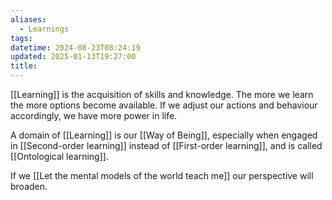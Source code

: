 ```yaml
---
aliases:
  - Learnings
tags: 
datetime: 2024-08-23T08:24:19
updated: 2025-01-13T19:27:00
title:
---
```

[[Learning]] is the acquisition of skills and knowledge. The more we learn the more options become available. If we adjust our actions and behaviour accordingly, we have more power in life.

A domain of [[Learning]] is our [[Way of Being]], especially when engaged in [[Second-order learning]] instead of [[First-order learning]], and is called [[Ontological learning]].

If we [[Let the mental models of the world teach me]] our perspective will broaden.

